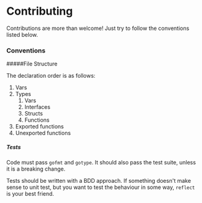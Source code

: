 # Contributing

Contributions are more than welcome! Just try to follow the conventions listed
below.

### Conventions

#####File Structure

The declaration order is as follows:

1. Vars
2. Types
    1. Vars
    3. Interfaces
    4. Structs
    5. Functions
3. Exported functions
4. Unexported functions

##### Tests

Code must pass `gofmt` and `gotype`. It should also pass the test suite, unless
it is a breaking change.

Tests should be written with a BDD approach. If something doesn't make sense to
unit test, but you want to test the behaviour in some way, `reflect` is your
best friend.